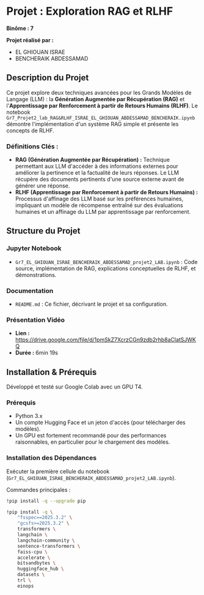 # Projet : Exploration RAG et RLHF

**Binôme : 7**

**Projet réalisé par :**
* EL GHIOUAN ISRAE
* BENCHERAIK ABDESSAMAD

## Description du Projet
Ce projet explore deux techniques avancées pour les Grands Modèles de Langage (LLM) : la **Génération Augmentée par Récupération (RAG)** et l'**Apprentissage par Renforcement à partir de Retours Humains (RLHF)**. Le notebook `Gr7_Projet2_lab_RAG&RLHF_ISRAE_EL_GHIOUAN_ABDESSAMAD_BENCHERAIK.ipynb` démontre l'implémentation d'un système RAG simple et présente les concepts de RLHF.

### Définitions Clés :
*   **RAG (Génération Augmentée par Récupération) :** Technique permettant aux LLM d'accéder à des informations externes pour améliorer la pertinence et la factualité de leurs réponses. Le LLM récupère des documents pertinents d'une source externe avant de générer une réponse.
*   **RLHF (Apprentissage par Renforcement à partir de Retours Humains) :** Processus d'affinage des LLM basé sur les préférences humaines, impliquant un modèle de récompense entraîné sur des évaluations humaines et un affinage du LLM par apprentissage par renforcement.

## Structure du Projet

### Jupyter Notebook
*   `Gr7_EL_GHIOUAN_ISRAE_BENCHERAIK_ABDESSAMAD_projet2_LAB.ipynb` : Code source, implémentation de RAG, explications conceptuelles de RLHF, et démonstrations.

### Documentation
*   `README.md` : Ce fichier, décrivant le projet et sa configuration.

### Présentation Vidéo
*   **Lien :** https://drive.google.com/file/d/1pmSkZ7XcrzCGn9zdb2rhb8aClatSJWKQ
*   **Durée :** 6min 19s 

## Installation & Prérequis
Développé et testé sur Google Colab avec un GPU T4.

### Prérequis
*   Python 3.x
*   Un compte Hugging Face et un jeton d'accès (pour télécharger des modèles).
*   Un GPU est fortement recommandé pour des performances raisonnables, en particulier pour le chargement des modèles.

### Installation des Dépendances
Exécuter la première cellule du notebook (`Gr7_EL_GHIOUAN_ISRAE_BENCHERAIK_ABDESSAMAD_projet2_LAB.ipynb`). 


Commandes principales :
```bash
!pip install -q --upgrade pip

!pip install -q \
    "fsspec==2025.3.2" \
    "gcsfs>=2025.3.2" \
    transformers \
    langchain \
    langchain-community \
    sentence-transformers \
    faiss-cpu \
    accelerate \
    bitsandbytes \
    huggingface_hub \
    datasets \
    trl \
    einops
